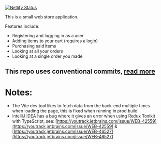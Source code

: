 [![Netlify Status](https://api.netlify.com/api/v1/badges/8a2fa449-d7d3-4aed-b700-bd332c1a99cb/deploy-status)](https://app.netlify.com/sites/effulgent-bombolone-cf0607/deploys)

This is a small web store application.

Features include:
- Registering and logging in as a user
- Adding items to your cart (requires a login)
- Purchasing said items
- Looking at all your orders
- Looking at a single order you made

## This repo uses conventional commits, [read more](https://www.conventionalcommits.org/en/v1.0.0/#summary)

# Notes:

- The Vite dev tool likes to fetch data from the back-end multiple times when loading the page, this is fixed when running in prod build
- IntelliJ IDEA has a bug where it gives an error when using Redux Toolkit with TypeScript, see: [https://youtrack.jetbrains.com/issue/WEB-42559](https://youtrack.jetbrains.com/issue/WEB-42559) & [https://youtrack.jetbrains.com/issue/WEB-46527](https://youtrack.jetbrains.com/issue/WEB-46527)
